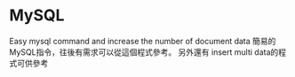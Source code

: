 # MySQL
Easy mysql command and increase the number of document data
簡易的MySQL指令，往後有需求可以從這個程式參考。
另外還有 insert multi data的程式可供參考 

